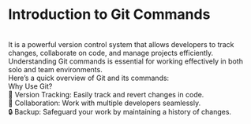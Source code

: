 # Introduction to Git Commands
<br>
It is a powerful version control system that allows developers to track changes, collaborate on code, and manage projects efficiently. Understanding Git commands is essential for working effectively in both solo and team environments.
<br>
Here’s a quick overview of Git and its commands:
<br>
Why Use Git?
<br>
📜 Version Tracking: Easily track and revert changes in code.
<br>
🤝 Collaboration: Work with multiple developers seamlessly.
<br>
🔒 Backup: Safeguard your work by maintaining a history of changes.

